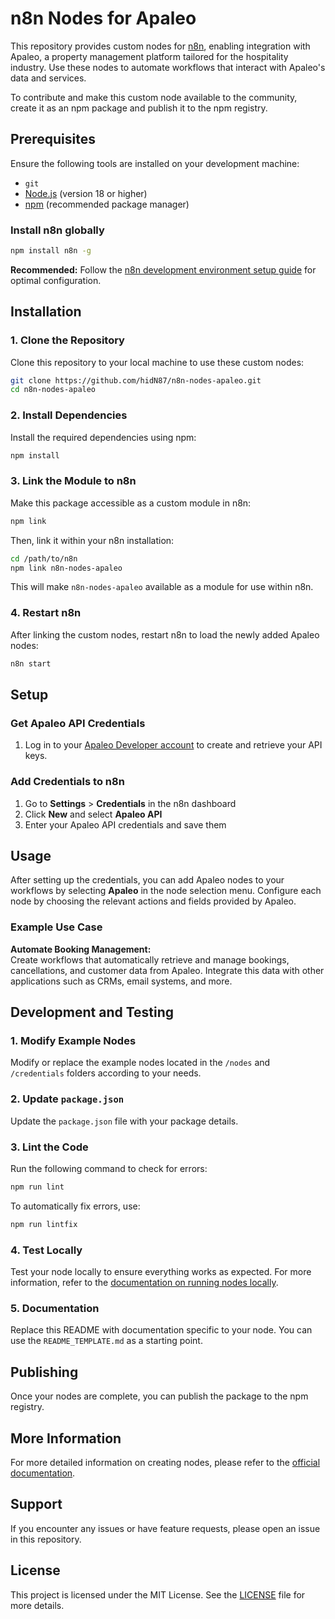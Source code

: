# n8n Nodes for Apaleo

This repository provides custom nodes for [n8n](https://n8n.io), enabling integration with Apaleo, a property management platform tailored for the hospitality industry. Use these nodes to automate workflows that interact with Apaleo's data and services.

To contribute and make this custom node available to the community, create it as an npm package and publish it to the npm registry.

## Prerequisites

Ensure the following tools are installed on your development machine:

- `git`
- [Node.js](https://nodejs.org/) (version 18 or higher)
- [npm](https://www.npmjs.com/) (recommended package manager)

### Install n8n globally

```bash
npm install n8n -g
```

**Recommended:** Follow the [n8n development environment setup guide](https://docs.n8n.io/) for optimal configuration.

## Installation 

### 1. Clone the Repository

Clone this repository to your local machine to use these custom nodes:

```bash
git clone https://github.com/hidN87/n8n-nodes-apaleo.git
cd n8n-nodes-apaleo
```

### 2. Install Dependencies

Install the required dependencies using npm:

```bash
npm install
```

### 3. Link the Module to n8n

Make this package accessible as a custom module in n8n:

```bash
npm link
```

Then, link it within your n8n installation:

```bash
cd /path/to/n8n
npm link n8n-nodes-apaleo
```

This will make `n8n-nodes-apaleo` available as a module for use within n8n.

### 4. Restart n8n

After linking the custom nodes, restart n8n to load the newly added Apaleo nodes:

```bash
n8n start
```

## Setup

### Get Apaleo API Credentials

1. Log in to your [Apaleo Developer account](https://developer.apaleo.com) to create and retrieve your API keys.

### Add Credentials to n8n

1. Go to **Settings** > **Credentials** in the n8n dashboard
2. Click **New** and select **Apaleo API**
3. Enter your Apaleo API credentials and save them

## Usage

After setting up the credentials, you can add Apaleo nodes to your workflows by selecting **Apaleo** in the node selection menu. Configure each node by choosing the relevant actions and fields provided by Apaleo.

### Example Use Case

**Automate Booking Management:**  
Create workflows that automatically retrieve and manage bookings, cancellations, and customer data from Apaleo. Integrate this data with other applications such as CRMs, email systems, and more.

## Development and Testing

### 1. Modify Example Nodes

Modify or replace the example nodes located in the `/nodes` and `/credentials` folders according to your needs.

### 2. Update `package.json`

Update the `package.json` file with your package details.

### 3. Lint the Code

Run the following command to check for errors:

```bash
npm run lint
```

To automatically fix errors, use:

```bash
npm run lintfix
```

### 4. Test Locally

Test your node locally to ensure everything works as expected. For more information, refer to the [documentation on running nodes locally](https://docs.n8n.io/nodes/creating-nodes/testing/).

### 5. Documentation

Replace this README with documentation specific to your node. You can use the `README_TEMPLATE.md` as a starting point.

## Publishing

Once your nodes are complete, you can publish the package to the npm registry.

## More Information

For more detailed information on creating nodes, please refer to the [official documentation](https://docs.n8n.io/nodes/creating-nodes/).

## Support

If you encounter any issues or have feature requests, please open an issue in this repository.

## License

This project is licensed under the MIT License. See the [LICENSE](LICENSE) file for more details.
